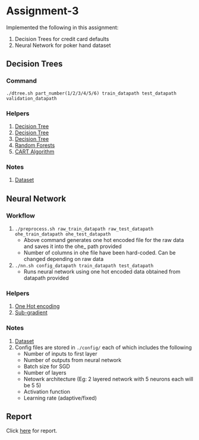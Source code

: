 # Assignment-3
Implemented the following in this assignment:
1. Decision Trees for credit card defaults
2. Neural Network for poker hand dataset

## Decision Trees

### Command
`./dtree.sh part_number(1/2/3/4/5/6) train_datapath test_datapath validation_datapath`

### Helpers
1. [Decision Tree](https://scikit-learn.org/stable/modules/generated/sklearn.tree.DecisionTreeClassifier.html)
2. [Decision Tree](https://scikit-learn.org/stable/modules/tree.html)
3. [Decision Tree](https://github.com/scikit-learn/scikit-learn/issues/5442)
4. [Random Forests](https://scikit-learn.org/stable/modules/generated/sklearn.ensemble.RandomForestClassifier.html)
5. [CART Algorithm](https://en.wikipedia.org/wiki/Predictive_analytics#Classification_and_regression_trees_.28CART.29)

### Notes
1. [Dataset](https://drive.google.com/drive/folders/13thcAc_eEa_NPmUt8tqg2_v3wmel9uxx)

## Neural Network

### Workflow
1. `./preprocess.sh raw_train_datapath raw_test_datapath ohe_train_datapath ohe_test_datapath`
	* Above command generates one hot encoded file for the raw data and saves it into the ohe_ path provided
	* Number of columns in ohe file have been hard-coded. Can be changed depending on raw data
2. `./nn.sh config_datapath train_datapath test_datapath`
	* Runs neural network using one hot encoded data obtained from datapath provided

### Helpers
1. [One Hot encoding](https://www.kaggle.com/dansbecker/using-categorical-data-with-one-hot-encoding)
2. [Sub-gradient](https://en.wikipedia.org/wiki/Subderivative)

### Notes
1. [Dataset](https://archive.ics.uci.edu/ml/datasets/Poker+Hand)
2. Config files are stored in `./config/` each of which includes the following
	* Number of inputs to first layer
	* Number of outputs from neural network
	* Batch size for SGD
	* Number of layers
	* Netowrk architecture (Eg: 2 layered network with 5 neurons each will be 5 5)
	* Activation function
	* Learning rate (adaptive/fixed)

## Report
Click [here](https://docs.google.com/document/d/1N5b3_DP649q8z6UsubnyO47vMeagCoUeG-sY4Oe3i0U) for report.